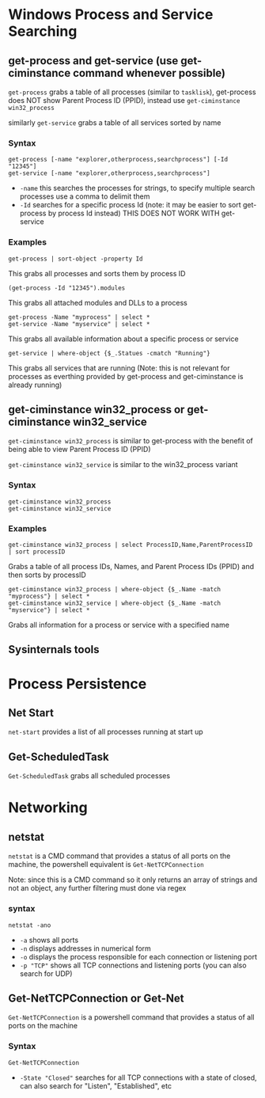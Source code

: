 # Windows Process and Service Searching

## get-process and get-service (use get-ciminstance command whenever possible)

`get-process` grabs a table of all processes (similar to `tasklisk`), get-process does NOT show Parent Process ID (PPID), instead use `get-ciminstance win32_process`

similarly `get-service` grabs a table of all services sorted by name

### Syntax

```
get-process [-name "explorer,otherprocess,searchprocess"] [-Id "12345"]
get-service [-name "explorer,otherprocess,searchprocess"]
```
- `-name` this searches the processes for strings, to specify multiple search processes use a comma to delimit them
- `-Id` searches for a specific process Id (note: it may be easier to sort get-process by process Id instead) THIS DOES NOT WORK WITH get-service

### Examples

```
get-process | sort-object -property Id
```
This grabs all processes and sorts them by process ID

```
(get-process -Id "12345").modules
```
This grabs all attached modules and DLLs to a process

```
get-process -Name "myprocess" | select *
get-service -Name "myservice" | select *
```
This grabs all available information about a specific process or service

```
get-service | where-object {$_.Statues -cmatch "Running"}
```
This grabs all services that are running (Note: this is not relevant for processes as everthing provided by get-process and get-ciminstance is already running)

## get-ciminstance win32_process or get-ciminstance win32_service

`get-ciminstance win32_process` is similar to get-process with the benefit of being able to view Parent Process ID (PPID)

`get-ciminstance win32_service` is similar to the win32_process variant

### Syntax

```
get-ciminstance win32_process
get-ciminstance win32_service
```

### Examples

```
get-ciminstance win32_process | select ProcessID,Name,ParentProcessID | sort processID
```
Grabs a table of all process IDs, Names, and Parent Process IDs (PPID) and then sorts by processID

```
get-ciminstance win32_process | where-object {$_.Name -match "myprocess"} | select *
get-ciminstance win32_service | where-object {$_.Name -match "myservice"} | select *
```
Grabs all information for a process or service with a specified name

## Sysinternals tools

# Process Persistence

## Net Start

`net-start` provides a list of all processes running at start up

## Get-ScheduledTask

`Get-ScheduledTask` grabs all scheduled processes 

# Networking

## netstat

`netstat` is a CMD command that provides a status of all ports on the machine, the powershell equivalent is `Get-NetTCPConnection`

Note: since this is a CMD command so it only returns an array of strings and not an object, any further filtering must done via regex

### syntax

`netstat -ano`
- `-a` shows all ports
- `-n` displays addresses in numerical form
- `-o` displays the process responsible for each connection or listening port
- `-p "TCP"` shows all TCP connections and listening ports (you can also search for UDP)

## Get-NetTCPConnection or Get-Net

`Get-NetTCPConnection` is a powershell command that provides a status of all ports on the machine

### Syntax

`Get-NetTCPConnection`
- `-State "Closed"` searches for all TCP connections with a state of closed, can also search for "Listen", "Established", etc
